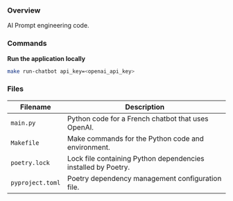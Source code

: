 ### Overview

AI Prompt engineering code.

### Commands

**Run the application locally**

```bash
make run-chatbot api_key=<openai_api_key>
```

### Files

| Filename         | Description                                                   |
|------------------|---------------------------------------------------------------|
| `main.py`        | Python code for a French chatbot that uses OpenAI.            |
| `Makefile`       | Make commands for the Python code and environment.            |
| `poetry.lock`    | Lock file containing Python dependencies installed by Poetry. |
| `pyproject.toml` | Poetry dependency management configuration file.              |